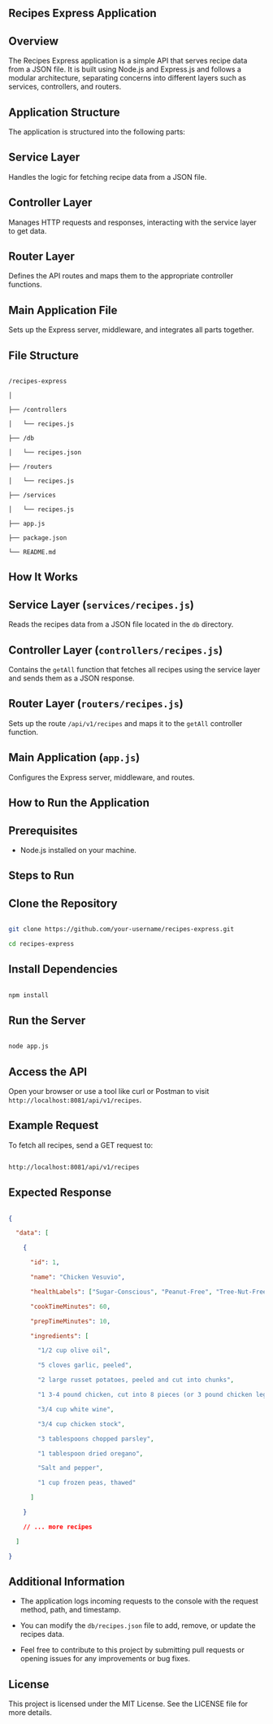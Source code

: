 ## Recipes Express Application

## Overview

The Recipes Express application is a simple API that serves recipe data from a JSON file. It is built using Node.js and Express.js and follows a modular architecture, separating concerns into different layers such as services, controllers, and routers.

## Application Structure

The application is structured into the following parts:

## Service Layer

Handles the logic for fetching recipe data from a JSON file.

## Controller Layer

Manages HTTP requests and responses, interacting with the service layer to get data.

## Router Layer

Defines the API routes and maps them to the appropriate controller functions.

## Main Application File

Sets up the Express server, middleware, and integrates all parts together.

## File Structure

```

/recipes-express

│

├── /controllers

│   └── recipes.js

├── /db

│   └── recipes.json

├── /routers

│   └── recipes.js

├── /services

│   └── recipes.js

├── app.js

├── package.json

└── README.md

```

## How It Works

## Service Layer (`services/recipes.js`)

Reads the recipes data from a JSON file located in the `db` directory.

## Controller Layer (`controllers/recipes.js`)

Contains the `getAll` function that fetches all recipes using the service layer and sends them as a JSON response.

## Router Layer (`routers/recipes.js`)

Sets up the route `/api/v1/recipes` and maps it to the `getAll` controller function.

## Main Application (`app.js`)

Configures the Express server, middleware, and routes.

## How to Run the Application

## Prerequisites

- Node.js installed on your machine.

## Steps to Run

## Clone the Repository

```bash

git clone https://github.com/your-username/recipes-express.git

cd recipes-express

```

## Install Dependencies

```bash

npm install

```

## Run the Server

```bash

node app.js

```

## Access the API

Open your browser or use a tool like curl or Postman to visit `http://localhost:8081/api/v1/recipes`.

## Example Request

To fetch all recipes, send a GET request to:

```bash

http://localhost:8081/api/v1/recipes

```

## Expected Response

```json

{

  "data": [

    {

      "id": 1,

      "name": "Chicken Vesuvio",

      "healthLabels": ["Sugar-Conscious", "Peanut-Free", "Tree-Nut-Free"],

      "cookTimeMinutes": 60,

      "prepTimeMinutes": 10,

      "ingredients": [

        "1/2 cup olive oil",

        "5 cloves garlic, peeled",

        "2 large russet potatoes, peeled and cut into chunks",

        "1 3-4 pound chicken, cut into 8 pieces (or 3 pound chicken legs)",

        "3/4 cup white wine",

        "3/4 cup chicken stock",

        "3 tablespoons chopped parsley",

        "1 tablespoon dried oregano",

        "Salt and pepper",

        "1 cup frozen peas, thawed"

      ]

    }

    // ... more recipes

  ]

}

```

## Additional Information

- The application logs incoming requests to the console with the request method, path, and timestamp.

- You can modify the `db/recipes.json` file to add, remove, or update the recipes data.

- Feel free to contribute to this project by submitting pull requests or opening issues for any improvements or bug fixes.

## License

This project is licensed under the MIT License. See the LICENSE file for more details.
